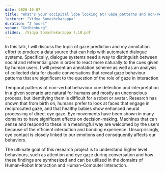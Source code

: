 ```yaml
---
date: 2020-10-07
title: "What's your occipital lobe looking at? Gaze patterns and non-verbal cue detection"
lecturer: "Vidya Somashekarappa"
duration: "2 hours"
venue: "Gothenburg"
slides: ./Vidya Somashekarappa 7.10.pdf
---
```




 In this talk, I will discuss the topic of gaze prediction and my annotation effort to produce a data source that can help with automated dialogue systems. Specifically, dialogue systems need a way to distinguish between social and referential gaze in order to react more naturally to the cues given by human users. I will present an annotation scheme as well as an analysis of collected data for dyadic conversations that reveal gaze behaviour patterns that are significant to the question of the role of gaze in interaction.

Temporal patterns of non-verbal behaviour cue detection and interpretation in a given scenario are natural for humans and mostly an unconscious process, but identifying them is difficult for a robot or avatar. Research has shown that from birth on, humans prefer to look at faces that engage in reciprocated gaze, and that healthy babies show enhanced neural processing of direct eye gaze. Eye movements have been shown in many domains to have significant effects on decision-making. Machines that can sense and respond to these in a meaningful way are welcomed by the users because of the efficient interaction and bonding experience. Unsurprisingly, eye contact is closely linked to our emotions and consequently affects our behaviors.

The ultimate goal of this research project is to understand higher level behaviours, such as attention and eye gaze during conversation and how these findings are synthesized and can be utilized in the domains of Human–Robot Interaction and Human–Computer Interaction.


